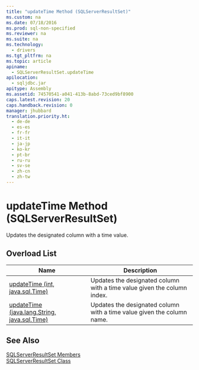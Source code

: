 ```yaml
---
title: "updateTime Method (SQLServerResultSet)"
ms.custom: na
ms.date: 07/18/2016
ms.prod: sql-non-specified
ms.reviewer: na
ms.suite: na
ms.technology: 
  - drivers
ms.tgt_pltfrm: na
ms.topic: article
apiname: 
  - SQLServerResultSet.updateTime
apilocation: 
  - sqljdbc.jar
apitype: Assembly
ms.assetid: 74570541-a041-413b-8abd-73ced9bf8900
caps.latest.revision: 20
caps.handback.revision: 0
manager: jhubbard
translation.priority.ht: 
  - de-de
  - es-es
  - fr-fr
  - it-it
  - ja-jp
  - ko-kr
  - pt-br
  - ru-ru
  - sv-se
  - zh-cn
  - zh-tw
---
```

# updateTime Method (SQLServerResultSet)
  Updates the designated column with a time value.  
  
## Overload List  
  
|Name|Description|  
|----------|-----------------|  
|[updateTime (int, java.sql.Time)](../content/updateTime-Method--int--java.sql.Time-.md)|Updates the designated column with a time value given the column index.|  
|[updateTime (java.lang.String, java.sql.Time)](../content/updateTime-Method--java.lang.String--java.sql.Time-.md)|Updates the designated column with a time value given the column name.|  
  
## See Also  
 [SQLServerResultSet Members](../content/SQLServerResultSet-Members.md)   
 [SQLServerResultSet Class](../content/SQLServerResultSet-Class.md)  
  
  